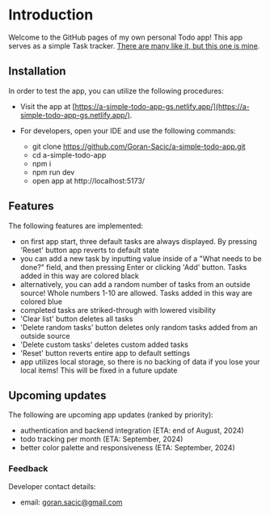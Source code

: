 # Introduction

Welcome to the GitHub pages of my own personal Todo app! This app serves as a simple Task tracker. [There are many like it, but this one is mine](https://en.wikipedia.org/wiki/Rifleman%27s_Creed).

## Installation

In order to test the app, you can utilize the following procedures:

- Visit the app at [https://a-simple-todo-app-gs.netlify.app/](https://a-simple-todo-app-gs.netlify.app/).

- For developers, open your IDE and use the following commands:
  - git clone https://github.com/Goran-Sacic/a-simple-todo-app.git
  - cd a-simple-todo-app
  - npm i
  - npm run dev
  - open app at http://localhost:5173/

## Features

The following features are implemented:

- on first app start, three default tasks are always displayed. By pressing 'Reset' button app reverts to default state
- you can add a new task by inputting value inside of a "What needs to be done?" field, and then pressing Enter or clicking 'Add' button. Tasks added in this way are colored black
- alternatively, you can add a random number of tasks from an outside source! Whole numbers 1-10 are allowed. Tasks added in this way are colored blue
- completed tasks are striked-through with lowered visibility
- 'Clear list' button deletes all tasks
- 'Delete random tasks' button deletes only random tasks added from an outside source
- 'Delete custom tasks' deletes custom added tasks
- 'Reset' button reverts entire app to default settings
- app utilizes local storage, so there is no backing of data if you lose your local items! This will be fixed in a future update

## Upcoming updates

The following are upcoming app updates (ranked by priority):

- authentication and backend integration (ETA: end of August, 2024)
- todo tracking per month (ETA: September, 2024)
- better color palette and responsiveness (ETA: September, 2024)

### Feedback

Developer contact details:

- email: goran.sacic@gmail.com
